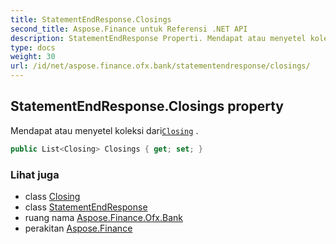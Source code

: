 ```yaml
---
title: StatementEndResponse.Closings
second_title: Aspose.Finance untuk Referensi .NET API
description: StatementEndResponse Properti. Mendapat atau menyetel koleksi dariClosing .
type: docs
weight: 30
url: /id/net/aspose.finance.ofx.bank/statementendresponse/closings/
---
```

## StatementEndResponse.Closings property

Mendapat atau menyetel koleksi dari[`Closing`](../../closing/) .

```csharp
public List<Closing> Closings { get; set; }
```

### Lihat juga

* class [Closing](../../closing/)
* class [StatementEndResponse](../)
* ruang nama [Aspose.Finance.Ofx.Bank](../../statementendresponse/)
* perakitan [Aspose.Finance](../../../)


